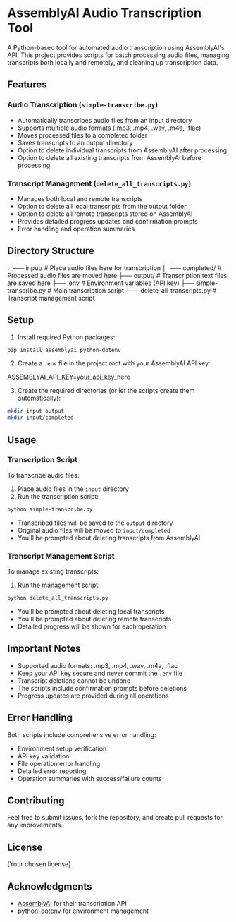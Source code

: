 # AssemblyAI Audio Transcription Tool

A Python-based tool for automated audio transcription using AssemblyAI's API. This project provides scripts for batch processing audio files, managing transcripts both locally and remotely, and cleaning up transcription data.

## Features

### Audio Transcription (`simple-transcribe.py`)
- Automatically transcribes audio files from an input directory
- Supports multiple audio formats (.mp3, .mp4, .wav, .m4a, .flac)
- Moves processed files to a completed folder
- Saves transcripts to an output directory
- Option to delete individual transcripts from AssemblyAI after processing
- Option to delete all existing transcripts from AssemblyAI before processing

### Transcript Management (`delete_all_transcripts.py`)
- Manages both local and remote transcripts
- Option to delete all local transcripts from the output folder
- Option to delete all remote transcripts stored on AssemblyAI
- Provides detailed progress updates and confirmation prompts
- Error handling and operation summaries

## Directory Structure
.
├── input/ # Place audio files here for transcription
│ └── completed/ # Processed audio files are moved here
├── output/ # Transcription text files are saved here
├── .env # Environment variables (API key)
├── simple-transcribe.py # Main transcription script
└── delete_all_transcripts.py # Transcript management script


## Setup

1. Install required Python packages:
```bash
pip install assemblyai python-dotenv
```

2. Create a `.env` file in the project root with your AssemblyAI API key:

ASSEMBLYAI_API_KEY=your_api_key_here


3. Create the required directories (or let the scripts create them automatically):
```bash
mkdir input output
mkdir input/completed
```

## Usage

### Transcription Script
To transcribe audio files:

1. Place audio files in the `input` directory
2. Run the transcription script:
```bash
python simple-transcribe.py
```
- Transcribed files will be saved to the `output` directory
- Original audio files will be moved to `input/completed`
- You'll be prompted about deleting transcripts from AssemblyAI

### Transcript Management Script
To manage existing transcripts:

1. Run the management script:
```bash
python delete_all_transcripts.py
```
- You'll be prompted about deleting local transcripts
- You'll be prompted about deleting remote transcripts
- Detailed progress will be shown for each operation

## Important Notes

- Supported audio formats: .mp3, .mp4, .wav, .m4a, .flac
- Keep your API key secure and never commit the `.env` file
- Transcript deletions cannot be undone
- The scripts include confirmation prompts before deletions
- Progress updates are provided during all operations

## Error Handling

Both scripts include comprehensive error handling:
- Environment setup verification
- API key validation
- File operation error handling
- Detailed error reporting
- Operation summaries with success/failure counts

## Contributing

Feel free to submit issues, fork the repository, and create pull requests for any improvements.

## License

[Your chosen license]

## Acknowledgments

- [AssemblyAI](https://www.assemblyai.com/) for their transcription API
- [python-dotenv](https://github.com/theskumar/python-dotenv) for environment management